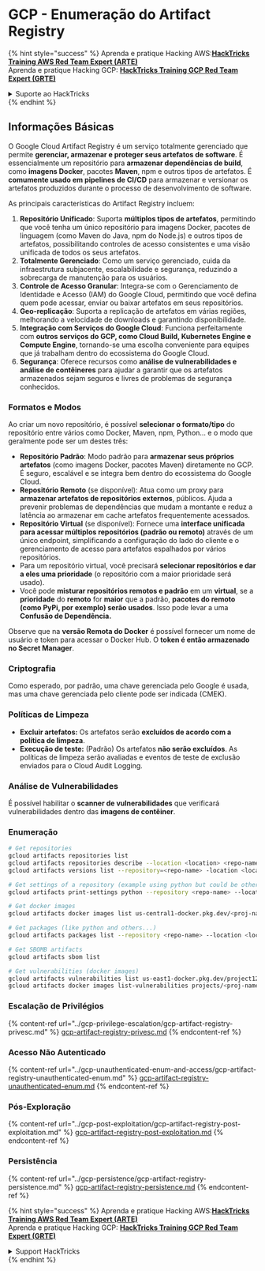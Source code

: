 # GCP - Enumeração do Artifact Registry

{% hint style="success" %}
Aprenda e pratique Hacking AWS:<img src="../../../.gitbook/assets/image (1).png" alt="" data-size="line">[**HackTricks Training AWS Red Team Expert (ARTE)**](https://training.hacktricks.xyz/courses/arte)<img src="../../../.gitbook/assets/image (1).png" alt="" data-size="line">\
Aprenda e pratique Hacking GCP: <img src="../../../.gitbook/assets/image (2).png" alt="" data-size="line">[**HackTricks Training GCP Red Team Expert (GRTE)**<img src="../../../.gitbook/assets/image (2).png" alt="" data-size="line">](https://training.hacktricks.xyz/courses/grte)

<details>

<summary>Suporte ao HackTricks</summary>

* Confira os [**planos de assinatura**](https://github.com/sponsors/carlospolop)!
* **Junte-se ao** 💬 [**grupo do Discord**](https://discord.gg/hRep4RUj7f) ou ao [**grupo do telegram**](https://t.me/peass) ou **siga**-nos no **Twitter** 🐦 [**@hacktricks\_live**](https://twitter.com/hacktricks\_live)**.**
* **Compartilhe truques de hacking enviando PRs para os repositórios do** [**HackTricks**](https://github.com/carlospolop/hacktricks) e [**HackTricks Cloud**](https://github.com/carlospolop/hacktricks-cloud).

</details>
{% endhint %}

## Informações Básicas

O Google Cloud Artifact Registry é um serviço totalmente gerenciado que permite **gerenciar, armazenar e proteger seus artefatos de software**. É essencialmente um repositório para **armazenar dependências de build**, como **imagens Docker**, pacotes **Maven**, npm e outros tipos de artefatos. É **comumente usado em pipelines de CI/CD** para armazenar e versionar os artefatos produzidos durante o processo de desenvolvimento de software.

As principais características do Artifact Registry incluem:

1. **Repositório Unificado**: Suporta **múltiplos tipos de artefatos**, permitindo que você tenha um único repositório para imagens Docker, pacotes de linguagem (como Maven do Java, npm do Node.js) e outros tipos de artefatos, possibilitando controles de acesso consistentes e uma visão unificada de todos os seus artefatos.
2. **Totalmente Gerenciado**: Como um serviço gerenciado, cuida da infraestrutura subjacente, escalabilidade e segurança, reduzindo a sobrecarga de manutenção para os usuários.
3. **Controle de Acesso Granular**: Integra-se com o Gerenciamento de Identidade e Acesso (IAM) do Google Cloud, permitindo que você defina quem pode acessar, enviar ou baixar artefatos em seus repositórios.
4. **Geo-replicação**: Suporta a replicação de artefatos em várias regiões, melhorando a velocidade de downloads e garantindo disponibilidade.
5. **Integração com Serviços do Google Cloud**: Funciona perfeitamente com **outros serviços do GCP, como Cloud Build, Kubernetes Engine e Compute Engine**, tornando-se uma escolha conveniente para equipes que já trabalham dentro do ecossistema do Google Cloud.
6. **Segurança**: Oferece recursos como **análise de vulnerabilidades e análise de contêineres** para ajudar a garantir que os artefatos armazenados sejam seguros e livres de problemas de segurança conhecidos.

### Formatos e Modos

Ao criar um novo repositório, é possível **selecionar o formato/tipo** do repositório entre vários como Docker, Maven, npm, Python... e o modo que geralmente pode ser um destes três:

* **Repositório Padrão**: Modo padrão para **armazenar seus próprios artefatos** (como imagens Docker, pacotes Maven) diretamente no GCP. É seguro, escalável e se integra bem dentro do ecossistema do Google Cloud.
* **Repositório Remoto** (se disponível): Atua como um proxy para **armazenar artefatos de repositórios externos**, públicos. Ajuda a prevenir problemas de dependências que mudam a montante e reduz a latência ao armazenar em cache artefatos frequentemente acessados.
* **Repositório Virtual** (se disponível): Fornece uma **interface unificada para acessar múltiplos repositórios (padrão ou remoto)** através de um único endpoint, simplificando a configuração do lado do cliente e o gerenciamento de acesso para artefatos espalhados por vários repositórios.
* Para um repositório virtual, você precisará **selecionar repositórios e dar a eles uma prioridade** (o repositório com a maior prioridade será usado).
* Você pode **misturar repositórios remotos e padrão** em um **virtual**, se a **prioridade** do **remoto** for **maior** que a padrão, **pacotes do remoto (como PyPi, por exemplo) serão usados**. Isso pode levar a uma **Confusão de Dependência.**

Observe que na **versão Remota do Docker** é possível fornecer um nome de usuário e token para acessar o Docker Hub. O **token é então armazenado no Secret Manager**.

### Criptografia

Como esperado, por padrão, uma chave gerenciada pelo Google é usada, mas uma chave gerenciada pelo cliente pode ser indicada (CMEK).

### Políticas de Limpeza

* **Excluir artefatos:** Os artefatos serão **excluídos de acordo com a política de limpeza**.
* **Execução de teste:** (Padrão) Os artefatos **não serão excluídos**. As políticas de limpeza serão avaliadas e eventos de teste de exclusão enviados para o Cloud Audit Logging.

### Análise de Vulnerabilidades

É possível habilitar o **scanner de vulnerabilidades** que verificará vulnerabilidades dentro das **imagens de contêiner**.

### Enumeração
```bash
# Get repositories
gcloud artifacts repositories list
gcloud artifacts repositories describe --location <location> <repo-name>
gcloud artifacts versions list --repository=<repo-name> -location <location> --package <package-name>

# Get settings of a repository (example using python but could be other)
gcloud artifacts print-settings python --repository <repo-name> --location <location>

# Get docker images
gcloud artifacts docker images list us-central1-docker.pkg.dev/<proj-name>/<repo-name>

# Get packages (like python and others...)
gcloud artifacts packages list --repository <repo-name> --location <location>

# Get SBOMB artifacts
gcloud artifacts sbom list

# Get vulnerabilities (docker images)
gcloud artifacts vulnerabilities list us-east1-docker.pkg.dev/project123/repository123/someimage@sha256:49765698074d6d7baa82f
gcloud artifacts docker images list-vulnerabilities projects/<proj-name>/locations/<location>/scans/<scan-uuid>
```
### Escalação de Privilégios

{% content-ref url="../gcp-privilege-escalation/gcp-artifact-registry-privesc.md" %}
[gcp-artifact-registry-privesc.md](../gcp-privilege-escalation/gcp-artifact-registry-privesc.md)
{% endcontent-ref %}

### Acesso Não Autenticado

{% content-ref url="../gcp-unauthenticated-enum-and-access/gcp-artifact-registry-unauthenticated-enum.md" %}
[gcp-artifact-registry-unauthenticated-enum.md](../gcp-unauthenticated-enum-and-access/gcp-artifact-registry-unauthenticated-enum.md)
{% endcontent-ref %}

### Pós-Exploração

{% content-ref url="../gcp-post-exploitation/gcp-artifact-registry-post-exploitation.md" %}
[gcp-artifact-registry-post-exploitation.md](../gcp-post-exploitation/gcp-artifact-registry-post-exploitation.md)
{% endcontent-ref %}

### Persistência

{% content-ref url="../gcp-persistence/gcp-artifact-registry-persistence.md" %}
[gcp-artifact-registry-persistence.md](../gcp-persistence/gcp-artifact-registry-persistence.md)
{% endcontent-ref %}

{% hint style="success" %}
Aprenda e pratique Hacking AWS:<img src="../../../.gitbook/assets/image (1).png" alt="" data-size="line">[**HackTricks Training AWS Red Team Expert (ARTE)**](https://training.hacktricks.xyz/courses/arte)<img src="../../../.gitbook/assets/image (1).png" alt="" data-size="line">\
Aprenda e pratique Hacking GCP: <img src="../../../.gitbook/assets/image (2).png" alt="" data-size="line">[**HackTricks Training GCP Red Team Expert (GRTE)**<img src="../../../.gitbook/assets/image (2).png" alt="" data-size="line">](https://training.hacktricks.xyz/courses/grte)

<details>

<summary>Support HackTricks</summary>

* Confira os [**planos de assinatura**](https://github.com/sponsors/carlospolop)!
* **Junte-se ao** 💬 [**grupo do Discord**](https://discord.gg/hRep4RUj7f) ou ao [**grupo do telegram**](https://t.me/peass) ou **siga**-nos no **Twitter** 🐦 [**@hacktricks\_live**](https://twitter.com/hacktricks\_live)**.**
* **Compartilhe truques de hacking enviando PRs para os repositórios do** [**HackTricks**](https://github.com/carlospolop/hacktricks) e [**HackTricks Cloud**](https://github.com/carlospolop/hacktricks-cloud).

</details>
{% endhint %}
